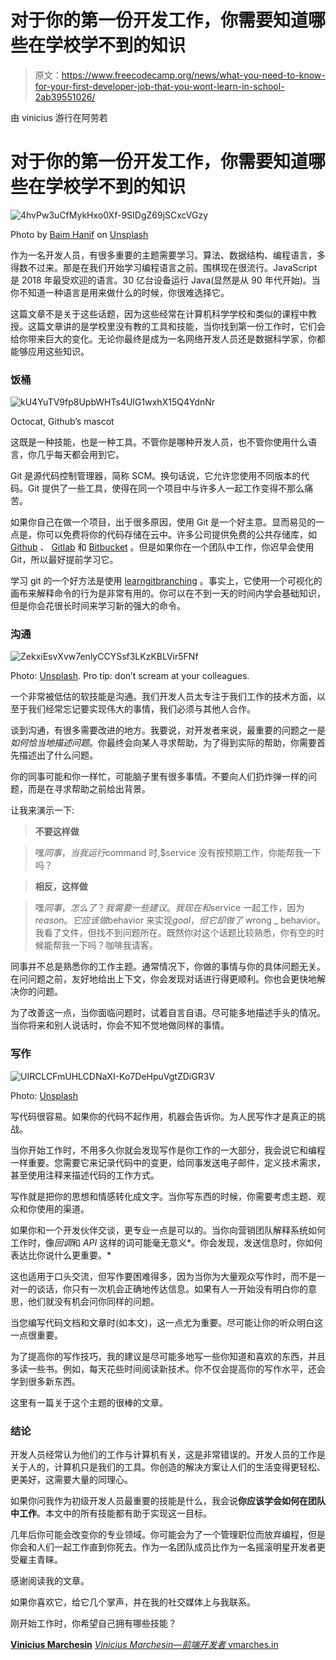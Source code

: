 # 对于你的第一份开发工作，你需要知道哪些在学校学不到的知识

> 原文：<https://www.freecodecamp.org/news/what-you-need-to-know-for-your-first-developer-job-that-you-wont-learn-in-school-2ab39551026/>

由 vinicius 游行在阿劳若

# 对于你的第一份开发工作，你需要知道哪些在学校学不到的知识

![4hvPw3uCfMykHxo0Xf-9SIDgZ69jSCxcVGzy](img/6201195e89198ce3cfdbbc7058a0850a.png)

Photo by [Baim Hanif](https://unsplash.com/photos/pYWuOMhtc6k?utm_source=unsplash&utm_medium=referral&utm_content=creditCopyText) on [Unsplash](https://unsplash.com/search/photos/group?utm_source=unsplash&utm_medium=referral&utm_content=creditCopyText)

作为一名开发人员，有很多重要的主题需要学习。算法、数据结构、编程语言，多得数不过来。那是在我们开始学习编程语言之前。围棋现在很流行。JavaScript 是 2018 年最受欢迎的语言。30 亿台设备运行 Java(显然是从 90 年代开始)。当你不知道一种语言是用来做什么的时候，你很难选择它。

这篇文章不是关于这些话题，因为这些经常在计算机科学学校和类似的课程中教授。这篇文章讲的是学校里没有教的工具和技能，当你找到第一份工作时，它们会给你带来巨大的变化。无论你最终是成为一名网络开发人员还是数据科学家，你都能够应用这些知识。

### 饭桶

![kU4YuTV9fp8UpbWHTs4UIG1wxhX15Q4YdnNr](img/6203f5b6ce2c49d12d073059eefc482d.png)

Octocat, Github’s mascot

这既是一种技能，也是一种工具。不管你是哪种开发人员，也不管你使用什么语言，你几乎每天都会用到它。

Git 是源代码控制管理器，简称 SCM。换句话说，它允许您使用不同版本的代码。Git 提供了一些工具，使得在同一个项目中与许多人一起工作变得不那么痛苦。

如果你自己在做一个项目，出于很多原因，使用 Git 是一个好主意。显而易见的一点是，你可以免费将你的代码存储在云中。许多公司提供免费的公共存储库，如 [Github](https://github.com/) 、 [Gitlab](https://about.gitlab.com/) 和 [Bitbucket](https://bitbucket.org/) 。但是如果你在一个团队中工作，你迟早会使用 Git，所以最好提前学习它。

学习 git 的一个好方法是使用 [learngitbranching](https://learngitbranching.js.org/) 。事实上，它使用一个可视化的画布来解释命令的行为是非常有用的。你可以在不到一天的时间内学会基础知识，但是你会花很长时间来学习新的强大的命令。

### 沟通

![ZekxiEsvXvw7enlyCCYSsf3LKzKBLVir5FNf](img/781f7b4d284ef6d96ce0f5dd4e0c0fcb.png)

Photo: [Unsplash](https://unsplash.com/photos/ASKeuOZqhYU). Pro tip: don’t scream at your colleagues.

一个非常被低估的软技能是沟通。我们开发人员太专注于我们工作的技术方面，以至于我们经常忘记要实现伟大的事情，我们必须与其他人合作。

谈到沟通，有很多需要改进的地方。我要说，对开发者来说，最重要的问题之一是*如何恰当地描述问题*。你最终会向某人寻求帮助，为了得到实际的帮助，你需要首先描述出了什么问题。

你的同事可能和你一样忙，可能脑子里有很多事情。不要向人们扔炸弹一样的问题，而是在寻求帮助之前给出背景。

让我来演示一下:

> **不要这样做**

> 嘿$同事，当我运行$command 时,$service 没有按预期工作，你能帮我一下吗？

> **相反，这样做**

> 嘿$同事，怎么了？我需要一些建议。我现在和$service 一起工作，因为$reason。它应该做$behavior 来实现$goal，但它却做了$ wrong _ behavior。我看了文件，但找不到问题所在。既然你对这个话题比较熟悉，你有空的时候能帮我一下吗？咖啡我请客。

同事并不总是熟悉你的工作主题。通常情况下，你做的事情与你的具体问题无关。在问问题之前，友好地给出上下文，你会发现对话进行得更顺利。你也会更快地解决你的问题。

为了改善这一点，当你面临问题时，试着自言自语。尽可能多地描述手头的情况。当你将来和别人说话时，你会不知不觉地做同样的事情。

### 写作

![UIRCLCFmUHLCDNaXI-Ko7DeHpuVgtZDiGR3V](img/a8e902d90a70e8bc10534895636759cd.png)

Photo: [Unsplash](https://unsplash.com/photos/Yi9-QIObQ1o)

写代码很容易。如果你的代码不起作用，机器会告诉你。为人民写作才是真正的挑战。

当你开始工作时，不用多久你就会发现写作是你工作的一大部分，我会说它和编程一样重要。您需要它来记录代码中的变更，给同事发送电子邮件，定义技术需求，甚至使用注释来描述代码的工作方式。

写作就是把你的思想和情感转化成文字。当你写东西的时候，你需要考虑主题、观众和你使用的渠道。

如果你和一个开发伙伴交谈，更专业一点是可以的。当你向营销团队解释系统如何工作时，像*回调*和 *API* 这样的词可能毫无意义*。你会发现，发送信息时，你如何表达比你说什么更重要。*

这也适用于口头交流，但写作要困难得多，因为当你为大量观众写作时，而不是一对一的谈话，你只有一次机会正确地传达信息。如果有人一开始没有明白你的意思，他们就没有机会问你同样的问题。

当您编写代码文档和文章时(如本文)，这一点尤为重要。尽可能让你的听众明白这一点很重要。

为了提高你的写作技巧，我的建议是尽可能多地写一些你知道和喜欢的东西，并且多读一些书。例如，每天花些时间阅读新技术。你不仅会提高你的写作水平，还会学到很多新东西。

这里有一篇关于这个主题的很棒的文章。

### 结论

开发人员经常认为他们的工作与计算机有关，这是非常错误的。开发人员的工作是关于人的，计算机只是我们的工具。你创造的解决方案让人们的生活变得更轻松、更美好，这需要大量的同理心。

如果你问我作为初级开发人员最重要的技能是什么，我会说**你应该学会如何在团队中工作**。本文中的所有技能都有助于实现这一目标。

几年后你可能会改变你的专业领域。你可能会为了一个管理职位而放弃编程，但是你会和人们一起工作直到你死去。作为一名团队成员比作为一名摇滚明星开发者更受雇主青睐。

感谢阅读我的文章。

如果你喜欢它，给它几个掌声，并在我的社交媒体上与我联系。

刚开始工作时，你希望自己拥有哪些技能？

[**Vinicius Marchesin**](https://vmarches.in)
[*Vinicius Marchesin—前端开发者* vmarches.in](https://vmarches.in)
